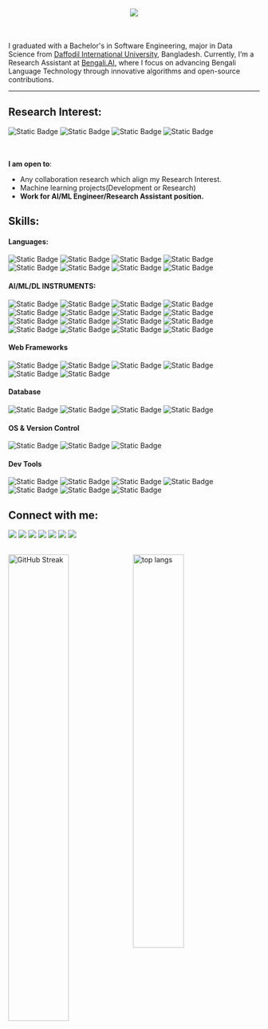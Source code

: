 <!--<img align="right" src="https://visitor-badge.laobi.icu/badge?page_id=zumrudu-anka.zumrudu-anka"> -->

<h1 align="center">
  <a href="https://git.io/typing-svg">
    <img src="https://readme-typing-svg.herokuapp.com/?lines=Hey,+Hi!;Tanmoy+Here+:3&center=true&size=30">
  </a>
</h1>

<!--<h5 align="center">
  <code><a href="www.linkedin.com/in/tanmoy-shome" title="LinkedIn Profile"><img width="22" src="images/linkedin.svg"> LinkedIn</a></code>
  <code><a href="https://www.kaggle.com/tanmoyshome" title="Kaggle Profile"><img width="22" src="images/kagglee.png"> Kaggle</a></code>
  <code><a href="https://leetcode.com/u/TanmoyShome/" title="Leetcode Profile"><img width="22" src="images/leetcode.png"> Leetcode</a></code>
  <code><a href="https://codeforces.com/profile/DebuggingMyLady" title="Codeforece Profile"><img width="22" src="images/codeforece.png"> Codeforce</a></code>
</h5>-->
<br>
<p align="left">
  I graduated with a Bachelor's in Software Engineering, major in Data Science from <a href ="https://daffodilvarsity.edu.bd/">Daffodil International University</a>, Bangladesh. Currently, I’m a Research Assistant at <a href ="https://bengaliai.github.io/">Bengali.AI,</a> where I focus on advancing Bengali Language Technology through innovative algorithms and open-source contributions.
<!--   <br>
  💬 Ask me anything about from <a href="https://github.com/zumrudu-anka/zumrudu-anka/issues" title="Issues">Here</a> -->
  <br>
<!--   📫 How to reach me: <a href="mailto: osmandurdag@hotmail.com">osmandurdag@hotmail.com</a> -->
</p> 

<hr>
<h2 align="left"> Research Interest: </h2>

![Static Badge](https://img.shields.io/badge/Multimodal_learning%20-%2320BEFF?style=social&color=black)
![Static Badge](https://img.shields.io/badge/Graph_Neural_Networks%20-white?style=social&labelColor=black&color=black)
![Static Badge](https://img.shields.io/badge/Multimodal_Graph_Reasoning%20-white?style=social&labelColor=black&color=black)
![Static Badge](https://img.shields.io/badge/Reinforcement_Learning%20-white?style=social&labelColor=black&color=black)

<br><br>
 **I am open to**:

- Any collaboration research which align my Research Interest.
- Machine learning projects(Development or Research)</br>
- <b>Work for AI/ML Engineer/Research Assistant position.</b>

## Skills:

#### Languages:

![Static Badge](https://img.shields.io/badge/python%20-white?style=for-the-badge&logo=python&logoColor=%233776AB&labelColor=black&color=black)
![Static Badge](https://img.shields.io/badge/c%20-white?style=for-the-badge&logo=c&logoColor=%23A8B9CC&labelColor=black&color=black)
![Static Badge](https://img.shields.io/badge/c%2B%2B%20-white?style=for-the-badge&logo=cplusplus&logoColor=%2300599C&labelColor=black&color=black)
![Static Badge](https://img.shields.io/badge/Java%20-white?style=for-the-badge&labelColor=black&color=black)
![Static Badge](https://img.shields.io/badge/html5%20-white?style=for-the-badge&logo=html5&logoColor=%23E34F26&labelColor=black&color=black)
![Static Badge](https://img.shields.io/badge/css%20-white?style=for-the-badge&logo=css&logoColor=%23663399&labelColor=black&color=black)
![Static Badge](https://img.shields.io/badge/javascript%20-white?style=for-the-badge&logo=javascript&logoColor=%23F7DF1E&labelColor=black&color=black)
![Static Badge](https://img.shields.io/badge/Data_Structures_%26_Algorithm%20-white?style=for-the-badge&labelColor=black&color=black)


#### AI/ML/DL INSTRUMENTS:

![Static Badge](https://img.shields.io/badge/scikit_learn%20-white?style=for-the-badge&logo=scikitlearn&logoColor=%23F7931E&labelColor=black&color=black)
![Static Badge](https://img.shields.io/badge/NLTK%20-white?style=for-the-badge&labelColor=black&color=black)
![Static Badge](https://img.shields.io/badge/BNLTK%20-white?style=for-the-badge&labelColor=black&color=black)
![Static Badge](https://img.shields.io/badge/Transformers%20-white?style=for-the-badge&logo=huggingface&logoColor=%23FFD21E&labelColor=black&color=black)
![Static Badge](https://img.shields.io/badge/opencv%20-white?style=for-the-badge&logo=opencv&logoColor=%235C3EE8&labelColor=black&color=black)
![Static Badge](https://img.shields.io/badge/numpy%20-white?style=for-the-badge&logo=numpy&logoColor=%23013243&labelColor=black&color=black)
![Static Badge](https://img.shields.io/badge/pandas%20-white?style=for-the-badge&logo=pandas&logoColor=%23150458&labelColor=black&color=black)
![Static Badge](https://img.shields.io/badge/plotly%20-white?style=for-the-badge&logo=plotly&logoColor=%233F4F75&labelColor=black&color=black)
![Static Badge](https://img.shields.io/badge/pytorch%20-white?style=for-the-badge&logo=pytorch&logoColor=%23EE4C2C&labelColor=black&color=black)
![Static Badge](https://img.shields.io/badge/Tensorflow%20-white?style=for-the-badge&logo=Tensorflow&logoColor=%23EE4C2C&labelColor=black&color=black)
![Static Badge](https://img.shields.io/badge/keras%20-white?style=for-the-badge&logo=keras&logoColor=%23D00000&labelColor=black&color=black)
![Static Badge](https://img.shields.io/badge/Detectron2%20-white?style=for-the-badge&labelColor=black&color=black)
![Static Badge](https://img.shields.io/badge/langchain%20-white?style=for-the-badge&logo=langchain&logoColor=%231C3C3C&labelColor=black&color=black)
![Static Badge](https://img.shields.io/badge/MLOPS%20-white?style=for-the-badge&labelColor=black&color=black)
![Static Badge](https://img.shields.io/badge/llmOPS%20-white?style=for-the-badge&labelColor=black&color=black)
![Static Badge](https://img.shields.io/badge/RAg%20-white?style=for-the-badge&labelColor=black&color=black)


#### Web Frameworks
![Static Badge](https://img.shields.io/badge/next.js%20-white?style=for-the-badge&logo=nextdotjs&logoColor=white&labelColor=black&color=black)
![Static Badge](https://img.shields.io/badge/react.js%20-white?style=for-the-badge&logo=react&logoColor=%2361DAFB&labelColor=black&color=black)
![Static Badge](https://img.shields.io/badge/node.js%20-white?style=for-the-badge&logo=nodedotjs&logoColor=%235FA04E&labelColor=black&color=black)
![Static Badge](https://img.shields.io/badge/flask%20-white?style=for-the-badge&logo=flask&logoColor=white&labelColor=black&color=black)
![Static Badge](https://img.shields.io/badge/laravel%20-white?style=for-the-badge&logo=laravel&logoColor=%23FF2D20&labelColor=black&color=black)
![Static Badge](https://img.shields.io/badge/fastapi%20-white?style=for-the-badge&logo=fastapi&logoColor=%23009688&labelColor=black&color=black)


#### Database

![Static Badge](https://img.shields.io/badge/mysql%20-white?style=for-the-badge&logo=mysql&logoColor=%234479A1&labelColor=black&color=black)
![Static Badge](https://img.shields.io/badge/postgresql%20-white?style=for-the-badge&logo=postgresql&logoColor=%234169E1&labelColor=black&color=black)
![Static Badge](https://img.shields.io/badge/ChromaDB%20-white?style=for-the-badge&labelColor=black&color=black)
![Static Badge](https://img.shields.io/badge/Pinecone%20-white?style=for-the-badge&labelColor=black&color=black)


#### OS & Version Control

![Static Badge](https://img.shields.io/badge/linux%20-white?style=for-the-badge&logo=linux&logoColor=%23FCC624&labelColor=black&color=black)
![Static Badge](https://img.shields.io/badge/git%20-white?style=for-the-badge&logo=git&logoColor=%23F05032&labelColor=black&color=black)
![Static Badge](https://img.shields.io/badge/github%20-white?style=for-the-badge&logo=github&logoColor=white&labelColor=black&color=black)

<!-- ![AWS](https://img.shields.io/badge/Amazon_AWS-232F3E?style=flat&logo=amazon-aws&logoColor=white)&nbsp;
![Google Cloud](https://img.shields.io/badge/Google_Cloud-4285F4?style=flat&logo=google-cloud&logoColor=white)&nbsp; -->

#### Dev Tools

![Static Badge](https://img.shields.io/badge/Visual_Studio_Code%20-white?style=for-the-badge&labelColor=black&color=black)
![Static Badge](https://img.shields.io/badge/pycharm%20-white?style=for-the-badge&logo=pycharm&logoColor=5CB338&labelColor=black&color=black)
![Static Badge](https://img.shields.io/badge/jupyter%20-white?style=for-the-badge&logo=jupyter&logoColor=%23F37626&labelColor=black&color=black)
![Static Badge](https://img.shields.io/badge/overleaf%20-white?style=for-the-badge&logo=overleaf&logoColor=%2347A141&labelColor=black&color=black)
![Static Badge](https://img.shields.io/badge/apache_tomcat%20-white?style=for-the-badge&logo=apachetomcat&logoColor=%23F8DC75&labelColor=black&color=black)
![Static Badge](https://img.shields.io/badge/postman%20-white?style=for-the-badge&logo=postman&logoColor=%23FF6C37&labelColor=black&color=black)
![Static Badge](https://img.shields.io/badge/eclipseide%20-white?style=for-the-badge&logo=eclipseide&logoColor=%232C2255&labelColor=black&color=black)



## Connect with me:

<p align = "center">

[<img src="https://img.shields.io/badge/linkedin-%2312100E.svg?&style=for-the-badge&logo=linkedin&logoColor=white&color=black" />](www.linkedin.com/in/tanmoy-shome)
[<img src="https://img.shields.io/badge/kaggle%20-%2320BEFF?style=for-the-badge&logo=kaggle&logoColor=%2320BEFF&color=black" />](https://www.kaggle.com/tanmoyshome)
[<img src="https://img.shields.io/badge/x%20-white?style=for-the-badge&logo=x&logoColor=white&color=%23000000" />](https://x.com/TanmoyShome6174) 
[<img src="https://img.shields.io/badge/leetcode%20-white?style=for-the-badge&logo=leetcode&logoColor=%23FFA116&color=%23000000" />](https://leetcode.com/u/TanmoyShome/)
[<img src="https://img.shields.io/badge/codeforces%20-white?style=for-the-badge&logo=codeforces&logoColor=%231F8ACB&color=black" />](https://codeforces.com/profile/DebuggingMyLady)
[<img src="https://img.shields.io/badge/x%20-white?style=for-the-badge&logo=x&logoColor=white&color=%23000000" />](https://x.com/TanmoyShome6174) 
[<img src="https://img.shields.io/badge/instagram%20-white?style=for-the-badge&logo=instagram&logoColor=%23FF0069&color=black" />](https://www.instagram.com/tanmoy.mir.jafar_/)


<h2 align="center"></h2




<a href="https://git.io/streak-stats"><img align="left" width="49%" src="https://github-readme-streak-stats-bice-five.vercel.app?user=Tanmoy4672&theme=whatsapp-dark2&hide_border=true&border_radius=5&short_numbers=true" alt="GitHub Streak" /></a>

<!--![Top Langs](https://github-readme-stats.vercel.app/api/top-langs/?username=Tanmoy4672&layout=compact)

![Anurag's GitHub stats](https://github-readme-stats.vercel.app/api?username=Tanmoy4672&show_icons=true&theme=radical) -->

<img alt="top langs" align="left" width="45%" src= "https://github-readme-stats.vercel.app/api?username=Tanmoy4672&show_icons=true&theme=dark#gh-dark-mode-only" />
 

<!--


<h4 align = "left">
  <a href="https://github.com/Tanmoy4672?tab=repositories" title="Show Repositories">Show More</a>
</h4>

**zumrudu-anka/zumrudu-anka** is a ✨ _special_ ✨ repository because its `README.md` (this file) appears on your GitHub profile.

Here are some ideas to get you started:

- 🔭 I’m currently working on ...
- 🌱 I’m currently learning ...
- 👯 I’m looking to collaborate on ...
- 🤔 I’m looking for help with ...
- 💬 Ask me about ...
- 📫 How to reach me: ...
- 😄 Pronouns: ...
- ⚡ Fun fact: ...


Notes: If you want use this readme, firstly star it please. If you can't align your repositories like this, please change your repository desription to shorter than now. Maybe 4 or 5 word will be good.

![Metrics](https://metrics.lecoq.io/zumrudu-anka?template=classic&base.header=0&base.activity=0&base.community=0&base.repositories=0&base.metadata=0&achievements=1&achievements.threshold=C&achievements.secrets=true&achievements.limit=0&config.timezone=Europe%2FIstanbul)

-->
